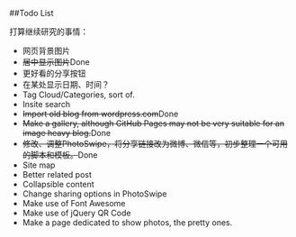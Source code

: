 ##Todo List

打算继续研究的事情：

- 网页背景图片
- <del>居中显示图片</del>Done
- 更好看的分享按钮
- 在某处显示日期、时间？
- Tag Cloud/Categories, sort of.
- Insite search
- <del>Import old blog from wordpress.com</del>Done
- <del>Make a gallery, although GitHub Pages may not be very suitable for an image heavy blog.</del>Done
- <del>修改、调整PhotoSwipe，将分享链接改为微博、微信等，初步整理一个可用的脚本和模板。</del>Done
- Site map
- Better related post
- Collapsible content
- Change sharing options in PhotoSwipe
- Make use of Font Awesome
- Make use of jQuery QR Code
- Make a page dedicated to show photos, the pretty ones.